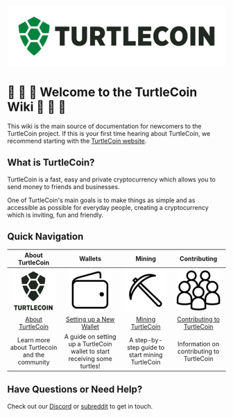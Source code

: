 ![TurtleCoin Logo](images/turtlecoin_logo.png)

# :turtle: :turtle: :turtle: Welcome to the TurtleCoin Wiki :turtle: :turtle: :turtle:

This wiki is the main source of documentation for newcomers to the TurtleCoin project. If this is your first time hearing about TurtleCoin, we recommend starting with the [TurtleCoin website](https://turtlecoin.lol/).

## What is TurtleCoin?

TurtleCoin is a fast, easy and private cryptocurrency which allows you to send money to friends and businesses.

One of TurtleCoin's main goals is to make things as simple and as accessible as possible for everyday people, creating a cryptocurrency which is inviting, fun and friendly.

## Quick Navigation

| **About TurtleCoin** | **Wallets** | **Mining** | **Contributing** |
|:----------------------:|:-------------:|:------------:|:------------------:|
| ![Logo](images/table_logo.png) | ![Wallets](images/table_wallet.png) | ![Mining](images/table_mine.png) | ![Dev](images/table_dev.png) |
| [About TurtleCoin](About-TurtleCoin) | [Setting up a New Wallet](Getting-Started#new-wallet) | [Mining TurtleCoin](Getting-Started#mining) | [Contributing to TurtleCoin](Contributing) |
| Learn more about Turtlecoin and the community | A guide on setting up a TurtleCoin wallet to start receiving some turtles! | A step-by-step guide to start mining TurtleCoin | Information on contributing to TurtleCoin |

## Have Questions or Need Help?

Check out our [Discord](https://discord.gg/J7g99EE) or [subreddit](https://www.reddit.com/r/TRTL/) to get in touch.


